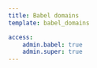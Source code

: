 ```yaml
---
title: Babel domains
template: babel_domains

access:
    admin.babel: true
    admin.super: true
---
```

